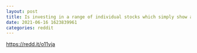 ```yaml
--- 
layout: post 
title: Is investing in a range of individual stocks which simply show a general all-time uptrend a good enough investing strategy to start out? 
date: 2021-06-16 1623839961 
categories: reddit 
--- 
```

https://redd.it/o11vja
